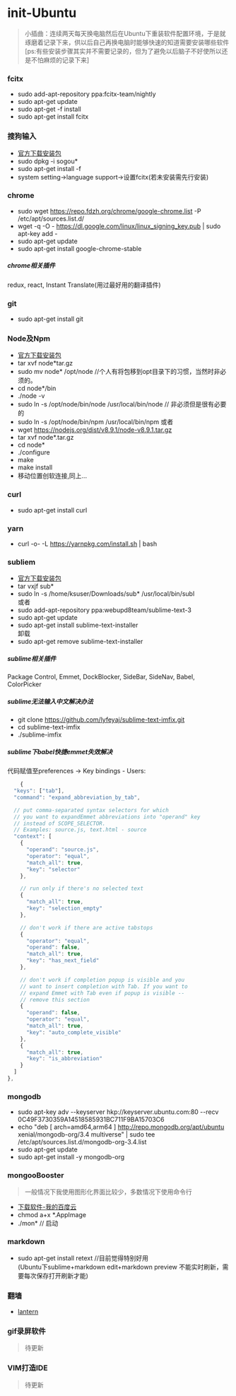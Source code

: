 # init-Ubuntu
>   小插曲：连续两天每天换电脑然后在Ubuntu下重装软件配置环境，于是就琢磨着记录下来，供以后自己再换电脑时能够快速的知道需要安装哪些软件 [ps:有些安装步骤其实并不需要记录的，但为了避免以后脑子不好使所以还是不怕麻烦的记录下来]
### fcitx
* sudo add-apt-repository ppa:fcitx-team/nightly
* sudo apt-get update
* sudo apt-get -f install
* sudo apt-get install fcitx
### 搜狗输入
* [官方下载安装包](https://pinyin.sogou.com/linux/?r=pinyin)
* sudo dpkg -i sogou*
* sudo apt-get install -f
* system setting->language support->设置fcitx(若未安装需先行安装)  
### chrome
* sudo wget https://repo.fdzh.org/chrome/google-chrome.list -P /etc/apt/sources.list.d/
* wget -q -O - https://dl.google.com/linux/linux_signing_key.pub  | sudo apt-key add -
* sudo apt-get update
* sudo apt-get install google-chrome-stable
##### chrome相关插件
redux, react, Instant Translate(用过最好用的翻译插件)
### git
* sudo apt-get install git
### Node及Npm
* [官方下载安装包](https://nodejs.org/en/download/)
* tar xvf node*tar.gz
* sudo mv node* /opt/node //个人有将包移到opt目录下的习惯，当然时非必须的。
*  cd node*/bin
*  ./node -v
*  sudo ln -s /opt/node/bin/node /usr/local/bin/node // 非必须但是很有必要的
*  sudo ln -s /opt/node/bin/npm /usr/local/bin/npm
或者 
* wget https://nodejs.org/dist/v8.9.1/node-v8.9.1.tar.gz
* tar xvf node*.tar.gz 
* cd node*
* ./configure 
* make 
* make install 
* 移动位置创软连接,同上...
### curl
* sudo apt-get install curl
### yarn 
 *  curl -o- -L https://yarnpkg.com/install.sh | bash
### subliem
* [官方下载安装包](https://www.sublimetext.com/3)
*  tar vxjf sub*
*  sudo ln -s /home/ksuser/Downloads/sub* /usr/local/bin/subl  
或者  
* sudo add-apt-repository ppa:webupd8team/sublime-text-3
* sudo apt-get update
* sudo apt-get install sublime-text-installer  
卸载  
* sudo apt-get remove sublime-text-installer
##### sublime相关插件
Package Control, Emmet, DockBlocker, SideBar, SideNav, Babel, ColorPicker
##### sublime无法输入中文解决办法
* git clone https://github.com/lyfeyaj/sublime-text-imfix.git
* cd sublime-text-imfix
* ./sublime-imfix 
##### sublime下babel快捷emmet失效解决  
代码赋值至preferences -> Key bindings - Users:
```javascript
    {
  "keys": ["tab"], 
  "command": "expand_abbreviation_by_tab", 

  // put comma-separated syntax selectors for which 
  // you want to expandEmmet abbreviations into "operand" key 
  // instead of SCOPE_SELECTOR.
  // Examples: source.js, text.html - source
  "context": [
    {
      "operand": "source.js", 
      "operator": "equal", 
      "match_all": true, 
      "key": "selector"
    }, 

    // run only if there's no selected text
    {
      "match_all": true, 
      "key": "selection_empty"
    },

    // don't work if there are active tabstops
    {
      "operator": "equal", 
      "operand": false, 
      "match_all": true, 
      "key": "has_next_field"
    }, 

    // don't work if completion popup is visible and you
    // want to insert completion with Tab. If you want to
    // expand Emmet with Tab even if popup is visible -- 
    // remove this section
    {
      "operand": false, 
      "operator": "equal", 
      "match_all": true, 
      "key": "auto_complete_visible"
    }, 
    {
      "match_all": true, 
      "key": "is_abbreviation"
    }
  ]
},
```
### mongodb
* sudo apt-key adv --keyserver hkp://keyserver.ubuntu.com:80 --recv 0C49F3730359A14518585931BC711F9BA15703C6
* echo "deb [ arch=amd64,arm64 ] http://repo.mongodb.org/apt/ubuntu xenial/mongodb-org/3.4 multiverse" | sudo tee /etc/apt/sources.list.d/mongodb-org-3.4.list
* sudo apt-get update
* sudo apt-get install -y mongodb-org
### mongooBooster
> 一般情况下我使用图形化界面比较少，多数情况下使用命令行
* [下载软件-我的百度云](https://pan.baidu.com/s/1c1OhEnu)  
* chmod a+x *.AppImage   
* ./mon* // 启动
### markdown
* sudo apt-get install retext //目前觉得特别好用  
(Ubuntu下sublime+markdown edit+markdown preview 不能实时刷新，需要每次保存打开刷新才能)
### 翻墙
* [lantern](https://github.com/getlantern/lantern)
### gif录屏软件
> 待更新
### VIM打造IDE
> 待更新

